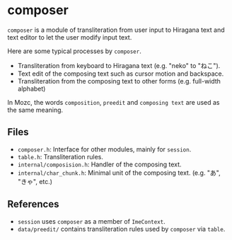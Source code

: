 # composer

`composer` is a module of transliteration from user input to Hiragana text and
text editor to let the user modify input text.

Here are some typical processes by `composer`.

* Transliteration from keyboard to Hiragana text (e.g. "neko" to "ねこ").
* Text edit of the composing text such as cursor motion and backspace.
* Transliteration from the composing text to other forms
  (e.g. full-width alphabet)

In Mozc, the words `composition`, `preedit` and `composing text` are used
as the same meaning.

## Files

* `composer.h`: Interface for other modules, mainly for `session`.
* `table.h`: Transliteration rules.
* `internal/composision.h`: Handler of the composing text.
* `internal/char_chunk.h`: Minimal unit of the composing text.
                           (e.g. "あ", "きゃ", etc.)

## References

* `session` uses `composer` as a member of `ImeContext`.
* `data/preedit/` contains transliteration rules used by `composer` via `table`.
